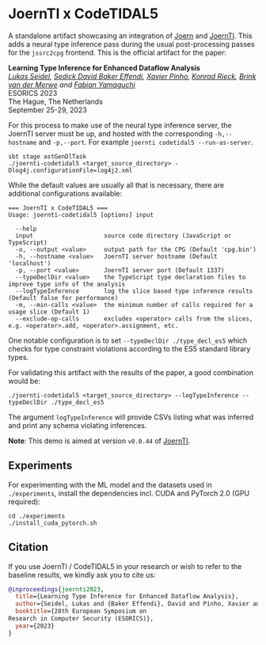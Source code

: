 JoernTI x CodeTIDAL5
=============================================

A standalone artifact showcasing an integration of [Joern](https://github.com/joernio/joern) and 
[JoernTI](https://github.com/joernio/type-inference-models). This adds a neural type inference pass during the usual
post-processing passes for the `jssrc2cpg` frontend. This is the official artifact for the paper:

**Learning Type Inference for Enhanced Dataflow Analysis**  
*[Lukas Seidel](@pr0me), [Sedick David Baker Effendi](@DavidBakerEffendi), [Xavier Pinho](@xavierpinho), [Konrad Rieck](@rieck), [Brink van der Merwe](@brinkvdm) and [Fabian Yamaguchi](@fabsx00)*  
ESORICS 2023  
The Hague, The Netherlands  
September 25-29, 2023

For this process to make use of the neural type inference server, the JoernTI server must be up, and hosted with 
the corresponding `-h,--hostname` and `-p,--port`. For example `joernti codetidal5 --run-as-server`.

```
sbt stage astGenDlTask
./joernti-codetidal5 <target_source_directory> -Dlog4j.configurationFile=log4j2.xml
```

While the default values are usually all that is necessary, there are additional configurations available:

```
=== JoernTI x CodeTIDAL5 ===
Usage: joernti-codetidal5 [options] input

  --help
  input                    source code directory (JavaScript or TypeScript)
  -o, --output <value>     output path for the CPG (Default 'cpg.bin')
  -h, --hostname <value>   JoernTI server hostname (Default 'localhost')
  -p, --port <value>       JoernTI server port (Default 1337)
  --typeDeclDir <value>    the TypeScript type declaration files to improve type info of the analysis
  --logTypeInference       log the slice based type inference results (Default false for performance)
  -m, --min-calls <value>  the minimum number of calls required for a usage slice (Default 1)
  --exclude-op-calls       excludes <operator> calls from the slices, e.g. <operator>.add, <operator>.assignment, etc.
```

One notable configuration is to set `--typeDeclDir ./type_decl_es5` which checks for type constraint violations
according to the ES5 standard library types.

For validating this artifact with the results of the paper, a good combination would be:
```
./joernti-codetidal5 <target_source_directory> --logTypeInference --typeDeclDir ./type_decl_es5
```

The argument `logTypeInference` will provide CSVs listing what was inferred and print any schema violating inferences.

**Note**: This demo is aimed at version `v0.0.44` of [JoernTI](https://github.com/joernio/type-inference-models/releases/tag/v0.0.44). 

## Experiments
For experimenting with the ML model and the datasets used in `./experiments`, install the dependencies incl. CUDA and 
PyTorch 2.0 (GPU required):
```shell
cd ./experiments
./install_cuda_pytorch.sh
```

## Citation
If you use JoernTI / CodeTIDAL5 in your research or wish to refer to the baseline results, we kindly ask you to cite us:
```bibtex
@inproceedings{joernti2023,
  title={Learning Type Inference for Enhanced Dataflow Analysis},
  author={Seidel, Lukas and {Baker Effendi}, David and Pinho, Xavier and Rieck, Konrad and {van der Merwe}, Brink and Yamaguchi, Fabian},
  booktitle={28th European Symposium on
Research in Computer Security (ESORICS)},
  year={2023}
}
```
